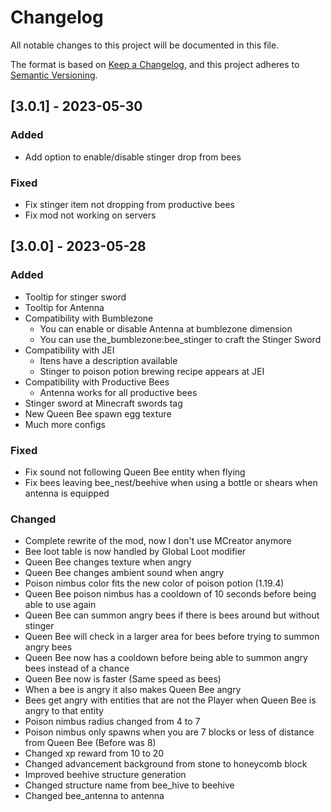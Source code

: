 # Changelog

All notable changes to this project will be documented in this file.

The format is based on [Keep a Changelog](https://keepachangelog.com/en/1.0.0/),
and this project adheres to [Semantic Versioning](https://semver.org/spec/v2.0.0.html).

## [3.0.1] - 2023-05-30

### Added

- Add option to enable/disable stinger drop from bees 

### Fixed

- Fix stinger item not dropping from productive bees
- Fix mod not working on servers


## [3.0.0] - 2023-05-28

### Added

- Tooltip for stinger sword
- Tooltip for Antenna
- Compatibility with Bumblezone
	- You can enable or disable Antenna at bumblezone dimension
	- You can use the_bumblezone:bee_stinger to craft the Stinger Sword
- Compatibility with JEI
	- Itens have a description available
	- Stinger to poison potion brewing recipe appears at JEI
- Compatibility with Productive Bees
	- Antenna works for all productive bees
- Stinger sword at Minecraft swords tag
- New Queen Bee spawn egg texture
- Much more configs

### Fixed 

- Fix sound not following Queen Bee entity when flying
- Fix bees leaving bee_nest/beehive when using a bottle or shears when antenna is equipped

### Changed

- Complete rewrite of the mod, now I don't use MCreator anymore
- Bee loot table is now handled by Global Loot modifier
- Queen Bee changes texture when angry
- Queen Bee changes ambient sound when angry
- Poison nimbus color fits the new color of poison potion (1.19.4)
- Queen Bee poison nimbus has a cooldown of 10 seconds before being able to use again
- Queen Bee can summon angry bees if there is bees around but without stinger
- Queen Bee will check in a larger area for bees before trying to summon angry bees
- Queen Bee now has a cooldown before being able to summon angry bees instead of a chance
- Queen Bee now is faster (Same speed as bees)
- When a bee is angry it also makes Queen Bee angry
- Bees get angry with entities that are not the Player when Queen Bee is angry to that entity
- Poison nimbus radius changed from 4 to 7
- Poison nimbus only spawns when you are 7 blocks or less of distance from Queen Bee (Before was 8)
- Changed xp reward from 10 to 20
- Changed advancement background from stone to honeycomb block
- Improved beehive structure generation
- Changed structure name from bee_hive to beehive
- Changed bee_antenna to antenna
